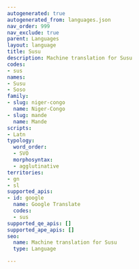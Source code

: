 ```yaml
---
autogenerated: true
autogenerated_from: languages.json
nav_order: 999
nav_exclude: true
parent: Languages
layout: language
title: Susu
description: Machine translation for Susu
codes:
- sus
names:
- Susu
- Soso
family:
- slug: niger-congo
  name: Niger-Congo
- slug: mande
  name: Mande
scripts:
- Latn
typology:
  word_order:
  - SVO
  morphosyntax:
  - agglutinative
territories:
- gn
- sl
supported_apis:
- id: google
  name: Google Translate
  codes:
  - sus
supported_qe_apis: []
supported_ape_apis: []
seo:
  name: Machine translation for Susu
  type: Language

---
```


